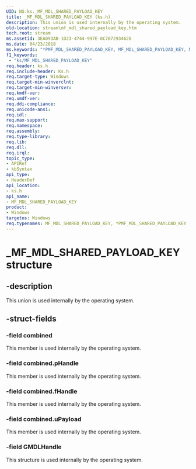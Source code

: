 ```yaml
---
UID: NS:ks._MF_MDL_SHARED_PAYLOAD_KEY
title: _MF_MDL_SHARED_PAYLOAD_KEY (ks.h)
description: This union is used internally by the operating system.
old-location: stream\mf_mdl_shared_payload_key.htm
tech.root: stream
ms.assetid: 3EA093AB-1D23-4744-997E-8C7072934628
ms.date: 04/23/2018
ms.keywords: "*PMF_MDL_SHARED_PAYLOAD_KEY, MF_MDL_SHARED_PAYLOAD_KEY, MF_MDL_SHARED_PAYLOAD_KEY union [Streaming Media Devices], PMF_MDL_SHARED_PAYLOAD_KEY, PMF_MDL_SHARED_PAYLOAD_KEY union [Streaming Media Devices], _MF_MDL_SHARED_PAYLOAD_KEY, ks/MF_MDL_SHARED_PAYLOAD_KEY, ks/PMF_MDL_SHARED_PAYLOAD_KEY, stream.mf_mdl_shared_payload_key"
f1_keywords:
 - "ks/MF_MDL_SHARED_PAYLOAD_KEY"
req.header: ks.h
req.include-header: Ks.h
req.target-type: Windows
req.target-min-winverclnt: 
req.target-min-winversvr: 
req.kmdf-ver: 
req.umdf-ver: 
req.ddi-compliance: 
req.unicode-ansi: 
req.idl: 
req.max-support: 
req.namespace: 
req.assembly: 
req.type-library: 
req.lib: 
req.dll: 
req.irql: 
topic_type:
- APIRef
- kbSyntax
api_type:
- HeaderDef
api_location:
- ks.h
api_name:
- MF_MDL_SHARED_PAYLOAD_KEY
product:
- Windows
targetos: Windows
req.typenames: MF_MDL_SHARED_PAYLOAD_KEY, *PMF_MDL_SHARED_PAYLOAD_KEY
---
```


# _MF_MDL_SHARED_PAYLOAD_KEY structure


## -description


This union is used internally by the operating system.


## -struct-fields




### -field combined

This member is used internally by the operating system.


### -field combined.pHandle

This member is used internally by the operating system.


### -field combined.fHandle

This member is used internally by the operating system.


### -field combined.uPayload

This member is used internally by the operating system.


### -field GMDLHandle

This structure is used internally by the operating system.

